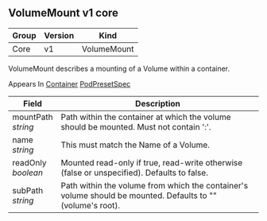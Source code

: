 ## VolumeMount v1 core

Group        | Version     | Kind
------------ | ---------- | -----------
Core | v1 | VolumeMount



VolumeMount describes a mounting of a Volume within a container.

<aside class="notice">
Appears In  <a href="#container-v1">Container</a>  <a href="#podpresetspec-v1alpha1">PodPresetSpec</a> </aside>

Field        | Description
------------ | -----------
mountPath <br /> *string*  | Path within the container at which the volume should be mounted.  Must not contain ':'.
name <br /> *string*  | This must match the Name of a Volume.
readOnly <br /> *boolean*  | Mounted read-only if true, read-write otherwise (false or unspecified). Defaults to false.
subPath <br /> *string*  | Path within the volume from which the container's volume should be mounted. Defaults to "" (volume's root).

